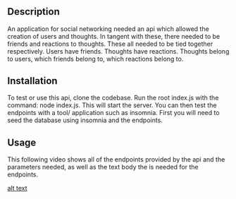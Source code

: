 # <Your-Project-Title>

## Description

An application for social networking needed an api which allowed the creation of users and thoughts. In tangent with these, there needed to be friends and reactions to thoughts. These all needed to be tied together respectively. Users have friends. Thoughts have reactions. Thoughts belong to users, which friends belong to, which reactions belong to.

## Installation

To test or use this api, clone the codebase. Run the root index.js with the command: node index.js. This will start the server. You can then test the endpoints with a tool/ application such as insomnia. First you will need to seed the database using insomnia and the endpoints.

## Usage

This following video shows all of the endpoints provided by the api and the parameters needed, as well as the text body the is needed for the endpoints.


[alt text](assets/images/screenshot.png)


